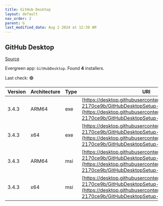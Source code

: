 ```yaml
---
title: GitHub Desktop
layout: default
nav_order: 2
parent: G
last_modified_date: Aug 2 2024 at 12:39 AM
---
```


## GitHub Desktop

[Source](https://desktop.github.com/)

Evergreen app: `GitHubDesktop`. Found **4** installers.

Last check: 🟢

| Version | Architecture | Type | URI                                                                                                                                                                                      |
| ------- | ------------ | ---- | ---------------------------------------------------------------------------------------------------------------------------------------------------------------------------------------- |
| 3.4.3   | ARM64        | exe  | [https://desktop.githubusercontent.com/releases/3.4.3-2170ce9b/GitHubDesktopSetup-arm64.exe](https://desktop.githubusercontent.com/releases/3.4.3-2170ce9b/GitHubDesktopSetup-arm64.exe) |
| 3.4.3   | x64          | exe  | [https://desktop.githubusercontent.com/releases/3.4.3-2170ce9b/GitHubDesktopSetup-x64.exe](https://desktop.githubusercontent.com/releases/3.4.3-2170ce9b/GitHubDesktopSetup-x64.exe)     |
| 3.4.3   | ARM64        | msi  | [https://desktop.githubusercontent.com/releases/3.4.3-2170ce9b/GitHubDesktopSetup-arm64.msi](https://desktop.githubusercontent.com/releases/3.4.3-2170ce9b/GitHubDesktopSetup-arm64.msi) |
| 3.4.3   | x64          | msi  | [https://desktop.githubusercontent.com/releases/3.4.3-2170ce9b/GitHubDesktopSetup-x64.msi](https://desktop.githubusercontent.com/releases/3.4.3-2170ce9b/GitHubDesktopSetup-x64.msi)     |
